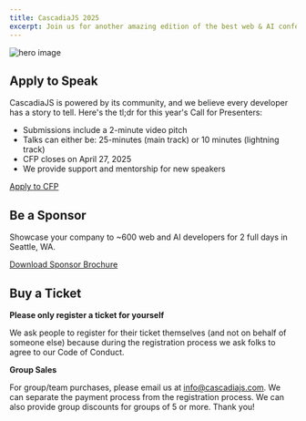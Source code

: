 ```yaml
---
title: CascadiaJS 2025
excerpt: Join us for another amazing edition of the best web & AI conference int the Pacific Northwest!
---
```

![hero image](/_public/images/2025/hero-camper.png)

## Apply to Speak

CascadiaJS is powered by its community, and we believe every developer has a story to tell. Here's the tl;dr for this year's Call for Presenters:

* Submissions include a 2-minute video pitch
* Talks can either be: 25-minutes (main track) or 10 minutes (lightning track)
* CFP closes on <span class="highlight warning">April 27, 2025</span>
* We provide support and mentorship for new speakers

<div class="secondary cta"><a target="_blank" href="https://airtable.com/app4aehCXEydAuxKX/shrmsz59oMh0VscDv">Apply to CFP</a></div>

## Be a Sponsor

Showcase your company to ~600 web and AI developers for 2 full days in Seattle, WA.

<div class="secondary cta"><a target="_blank" href="/_public/files/cjs25-sponsor-brochure.pdf">Download Sponsor Brochure</a></div>

## Buy a Ticket

**Please only register a ticket for yourself**

We ask people to register for their ticket themselves (and not on behalf of someone else) because during the registration process we ask folks to agree to our Code of Conduct.

**Group Sales**

For group/team purchases, please email us at info@cascadiajs.com. We can separate the payment process from the registration process. We can also provide group discounts for groups of 5 or more. Thank you!

<div>
    <tito-widget event="event-loop/cascadiajs-2025"></tito-widget>
</div>

<script async src="https://js.tito.io/v2" async>

